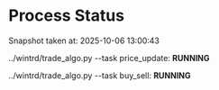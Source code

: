 # Process Status

Snapshot taken at: 2025-10-06 13:00:43

../wintrd/trade_algo.py --task price_update: **RUNNING**

../wintrd/trade_algo.py --task buy_sell: **RUNNING**

